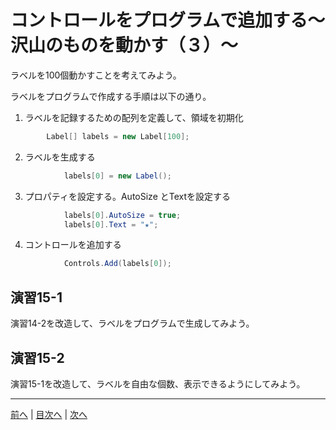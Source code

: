 # コントロールをプログラムで追加する～沢山のものを動かす（３）～
ラベルを100個動かすことを考えてみよう。

ラベルをプログラムで作成する手順は以下の通り。

1.	ラベルを記録するための配列を定義して、領域を初期化

```cs
		Label[] labels = new Label[100];
```

2.	ラベルを生成する

```cs
			labels[0] = new Label();
```

3.	プロパティを設定する。AutoSize とTextを設定する

```cs
			labels[0].AutoSize = true;
			labels[0].Text = "★";
```

4.	コントロールを追加する

```cs
			Controls.Add(labels[0]);
```

## 演習15-1
演習14-2を改造して、ラベルをプログラムで生成してみよう。

## 演習15-2
演習15-1を改造して、ラベルを自由な個数、表示できるようにしてみよう。

---

[前へ](14.md) | [目次へ](README.md#%E7%9B%AE%E6%AC%A1) | [次へ](16.md)

